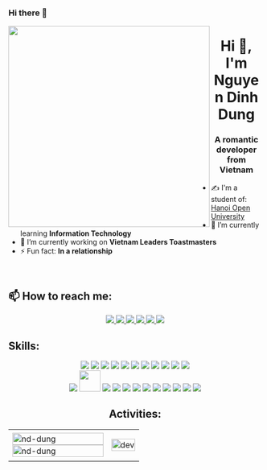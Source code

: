 ### Hi there 👋

<img align="left" width="400" src="https://github.githubassets.com/images/modules/profile/profile-first-repo.svg">
<h1 align="center">Hi 👋, I'm Nguyen Dinh Dung</h1>
<p align="center">
  <h3 align="center">A romantic developer from Vietnam</h3>
</p>

- ✍ I'm a student of: [Hanoi Open University](https://hou.edu.vn/)
- 🌱 I’m currently learning **Information Technology**
- 🔭 I’m currently working on **Vietnam Leaders Toastmasters**
- ⚡ Fun fact: **In a relationship**
<br />

## 📫 How to reach me:

<p align="center">
  <a href="https://www.linkedin.com/in/dung-nguyen-dinh-869732258/" target="_blank">
    <img src="https://img.icons8.com/fluent/48/000000/linkedin.png"/>
  </a>
  <a href="https://www.facebook.com/dinh.dung.03.02" alt="Facebook">
    <img src="https://img.icons8.com/fluent/48/000000/facebook-new.png" target="_blank" />
  </a> 
  <a href="https://github.com/nd-dung" alt="Github">
    <img src="https://img.icons8.com/fluent/48/000000/github.png"/>
  </a> 
  <a href="" alt="Youtube channel" target="_blank" >
    <img src="https://img.icons8.com/fluent/48/000000/youtube-play.png"/>
  </a>
  <a href="" alt="Kaggle" target="_blank" >
    <img src="https://img.icons8.com/windows/48/000000/kaggle.png"/>
  </a>
  <a href="" alt="Email">
    <img src="https://img.icons8.com/fluent/48/000000/mailing.png"/>
  </a>
</p>

## Skills:

<div align="center">
    <a title="html" href="https://www.w3schools.com/html/" target="_blank"><img src="https://img.icons8.com/color/48/000000/html-5.png"/></a>
    <a title="css" href="https://www.w3schools.com/css/" target="_blank"><img src="https://img.icons8.com/color/48/000000/css3.png"/></a>
    <a title="js" href="https://www.w3schools.com/js/" target="_blank"><img src="https://img.icons8.com/nolan/64/javascript.png"/></a>
    <a title="c++" href="https://www.cplusplus.com/" target="_blank"><img src="https://img.icons8.com/color/48/000000/c-plus-plus-logo.png"/></a>
    <a title="json" href="https://www.w3schools.com/js/js_json_intro.asp" target="_blank"><img src="https://img.icons8.com/color/48/000000/json--v1.png"/></a>
    <a title="nodejs" href="https://nodejs.org/en/" target="_blank"><img src="https://img.icons8.com/color/48/000000/nodejs.png"/></a>
    <a title="vuejs" href="https://vuejs.org/" target="_blank"><img src="https://img.icons8.com/color/50/000000/vue-js.png"/></a>
    <a title="reactjs" href="https://reactjs.org/" target="_blank"><img src="https://img.icons8.com/dusk/64/000000/react.png"/></a>
    <a title="c" href="https://www.geeksforgeeks.org/c-programming-language/" target="_blank"><img src="https://img.icons8.com/ios-filled/50/000000/c.png"/></a>
    <a title="java" href="https://www.java.com/en/" target="_blank"><img src="https://img.icons8.com/color/48/000000/java-coffee-cup-logo--v1.png"/></a>
    <a title="c#" href="https://docs.microsoft.com/vi-vn/dotnet/csharp/" target="_blank"><img src="https://img.icons8.com/color/48/000000/c-sharp-logo.png"/></a>
</div>
<div align="center">
    <a title="mongodb" href="https://www.mongodb.com/" target="_blank"><img src="https://img.icons8.com/color/48/000000/mongodb.png"/></a>
    <a title="vscode" href="https://code.visualstudio.com/" target="_blank"><img width="42px" src="img/vscode.png"/></a>
    <a title="git" href="https://git-scm.com/" target="_blank"><img src="https://img.icons8.com/color/48/000000/git.png"/></a>
    <a title="github" href="https://github.com/" target="_blank"><img src="https://img.icons8.com/color-glass/48/000000/github.png"/></a>
    <a title="gitlab" href="https://about.gitlab.com/" target="_blank"><img src="https://img.icons8.com/color/48/000000/gitlab.png"/></a>
    <a title="bitbucket" href="https://bitbucket.org/" target="_blank"><img src="https://img.icons8.com/color/48/000000/bitbucket.png"/></a>
    <a title="postman" href="https://www.postman.com/downloads/" target="_blank"><img src="https://img.icons8.com/external-tal-revivo-color-tal-revivo/48/000000/external-postman-is-the-only-complete-api-development-environment-logo-color-tal-revivo.png"/></a>
    <a title="docker" href="https://www.docker.com/" target="_blank"><img src="https://img.icons8.com/fluency/48/000000/docker.png"/></a>
    <a title="sqlserver" href="https://www.microsoft.com/en-us/sql-server/sql-server-downloads" target="_blank"><img src="https://img.icons8.com/color/48/000000/sql.png"/></a>
    <a title="adobe photoshop" href="https://www.adobe.com/products/photoshop.html" target="_blank"><img src="https://img.icons8.com/color/48/000000/adobe-photoshop--v2.png"/></a>
    <a title="adobe illustrator" href="https://www.adobe.com/products/illustrator.html" target="_blank"><img src="https://img.icons8.com/color/48/000000/adobe-illustrator.png"/></a>
    <a title="camtasia" href="https://www.techsmith.com/video-editor.html" target="_blank"><img src="https://img.icons8.com/color/48/000000/camtasia-studio.png"/></a>

## Activities:

<table style="width:100%;">
  <tr>
    <td>
      <img src="https://github-readme-stats.vercel.app/api/top-langs/?username=tiennhm&bg_color=FFFFFF00&text_color=179fa3&layout=compact&hide=CSS&langs_count=10&custom_title=Top%20ngôn%20ngữ%20được%20dùng" alt="nd-dung" width="100%"/>
      <img src="https://github-readme-stats.vercel.app/api?username=nd-dung&show_icons=true&theme=highcontrast" alt="nd-dung" width="100%"/>
    </td>
    <td>
      <p align="center"> 
        <img src="https://cdn.dribbble.com/users/1059583/screenshots/4171367/coding-freak.gif" alt="dev" width="100%"/>
      </p>
    </td>
  </tr>
</table>


